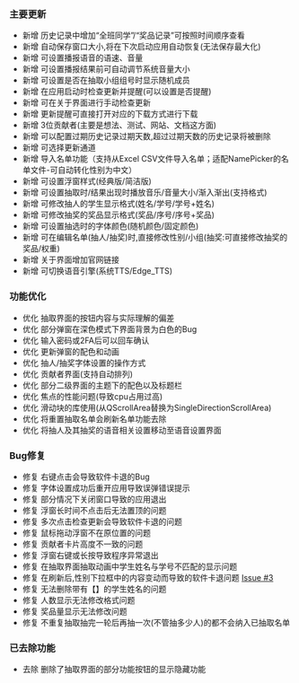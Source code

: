 ### 主要更新
- 新增 历史记录中增加“全班同学”/“奖品记录”可按照时间顺序查看
- 新增 自动保存窗口大小,将在下次启动应用自动恢复(无法保存最大化)
- 新增 可设置播报语音的语速、音量
- 新增 可设置播报结果前可自动调节系统音量大小
- 新增 可设置是否在抽取小组组号时显示随机成员
- 新增 在应用启动时检查更新并提醒(可以设置是否提醒)
- 新增 可在关于界面进行手动检查更新
- 新增 更新提醒可直接打开对应的下载方式进行下载
- 新增 3位贡献者(主要是想法、测试、网站、文档这方面)
- 新增 可以配置过期历史记录过期天数,超过过期天数的历史记录将被删除
- 新增 可选择更新通道
- 新增 导入名单功能（支持从Excel CSV文件导入名单；适配NamePicker的名单文件-可自动转化性别为中文）
- 新增 可设置浮窗样式(经典版/简洁版)
- 新增 可设置抽取时/结果出现时播放音乐/音量大小/渐入渐出(支持格式)
- 新增 可修改抽人的学生显示格式(姓名/学号/学号+姓名)
- 新增 可修改抽奖的奖品显示格式(奖品/序号/序号+奖品)
- 新增 可设置抽选时的字体颜色(随机颜色/固定颜色)
- 新增 可在编辑名单(抽人/抽奖)时,直接修改性别/小组(抽奖:可直接修改抽奖的奖品/权重)
- 新增 关于界面增加官网链接
- 新增 可切换语音引擎(系统TTS/Edge_TTS)

### 功能优化
- 优化 抽取界面的按钮内容与实际理解的偏差
- 优化 部分弹窗在深色模式下界面背景为白色的Bug
- 优化 输入密码或2FA后可以回车确认
- 优化 更新弹窗的配色和动画
- 优化 抽人/抽奖字体设置的操作方式
- 优化 贡献者界面(支持自动排列)
- 优化 部分二级界面的主题下的配色以及标题栏
- 优化 焦点的性能问题(导致cpu占用过高)
- 优化 滑动块的库使用(从QScrollArea替换为SingleDirectionScrollArea)
- 优化 将重置抽取名单会刷新名单功能去除
- 优化 将抽人及其抽奖的语音相关设置移动至语音设置界面

### Bug修复
- 修复 右键点击会导致软件卡退的Bug
- 修复 字体设置成功后重开应用导致误弹错误提示
- 修复 部分情况下关闭窗口导致的应用退出 
- 修复 浮窗长时间不点击后无法置顶的问题 
- 修复 多次点击检查更新会导致软件卡退的问题
- 修复 鼠标拖动浮窗不在原位置的问题
- 修复 贡献者卡片高度不一致的问题
- 修复 浮窗右键或长按导致程序异常退出
- 修复 在抽取界面抽取动画中学生姓名与学号不匹配的显示问题
- 修复 在刷新后,性别下拉框中的内容变动而导致的软件卡退问题 [Issue #3](https://github.com/SECTL/SecRandom/issues/3)
- 修复 无法删除带有【】的学生姓名的问题
- 修复 人数显示无法修改格式问题
- 修复 奖品量显示无法修改问题
- 修复 不重复抽取抽完一轮后再抽一次(不管抽多少人)的都不会纳入已抽取名单

### 已去除功能
- 去除 删除了抽取界面的部分功能按钮的显示隐藏功能
